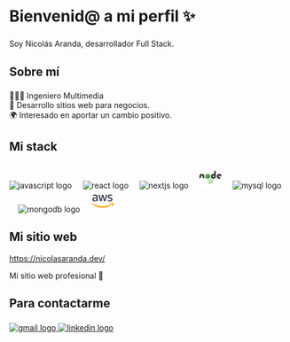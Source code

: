 <h1 align="left">Bienvenid@ a mi perfil ✨</h1>

###

<p align="left">Soy Nicolás Aranda, desarrollador Full Stack.</p>

###

<h2 align="left">Sobre mí</h2>

###

<p align="left">👨🏽‍💻 Ingeniero Multimedia <br> 🚀 Desarrollo sitios web para negocios. <br>🌍 Interesado en aportar un cambio positivo.</p>

###

<h2 align="left">Mi stack</h2>

###

<div align="left">
  <img src="https://cdn.jsdelivr.net/gh/devicons/devicon/icons/javascript/javascript-original.svg" height="40" alt="javascript logo"  />
  <img width="12" />
  <img src="https://cdn.jsdelivr.net/gh/devicons/devicon/icons/react/react-original.svg" height="40" alt="react logo"  />
  <img width="12" />
  <img src="https://cdn.jsdelivr.net/gh/devicons/devicon/icons/nextjs/nextjs-original.svg" height="40" alt="nextjs logo"  />
  <img width="12" />
  <img src="https://github.com/devicons/devicon/blob/v2.16.0/icons/nodejs/nodejs-original-wordmark.svg" height="40" alt="nodejs logo"  />
  <img width="12" />
  <img src="https://cdn.jsdelivr.net/gh/devicons/devicon/icons/mysql/mysql-original.svg" height="40" alt="mysql logo"  />
  <img width="12" />
  <img src="https://cdn.jsdelivr.net/gh/devicons/devicon/icons/mongodb/mongodb-original.svg" height="40" alt="mongodb logo"  />
  <img width="12" />
  <img src="https://github.com/devicons/devicon/blob/v2.16.0/icons/amazonwebservices/amazonwebservices-original-wordmark.svg" height="40" alt="aws cloud practitioner logo"  />
</div>

###

<h2 align="left">Mi sitio web </h2>
<a href="https://nicolasaranda.dev/" target="_blank">https://nicolasaranda.dev/</a>
<p>Mi sitio web profesional 🚀</p>

###

<h2 align="left">Para contactarme</h2>

###

<div align="left">
  <a href="mailto:contacto@nicolasaranda.dev" target="_blank">
    <img src="https://raw.githubusercontent.com/maurodesouza/profile-readme-generator/master/src/assets/icons/social/gmail/default.svg" width="52" height="40" alt="gmail logo"  />
  </a>
  <a href="https://www.linkedin.com/in/nicolás-aranda/" target="_blank">
    <img src="https://raw.githubusercontent.com/maurodesouza/profile-readme-generator/master/src/assets/icons/social/linkedin/default.svg" width="52" height="40" alt="linkedin logo"  />
  </a>
</div>

###
